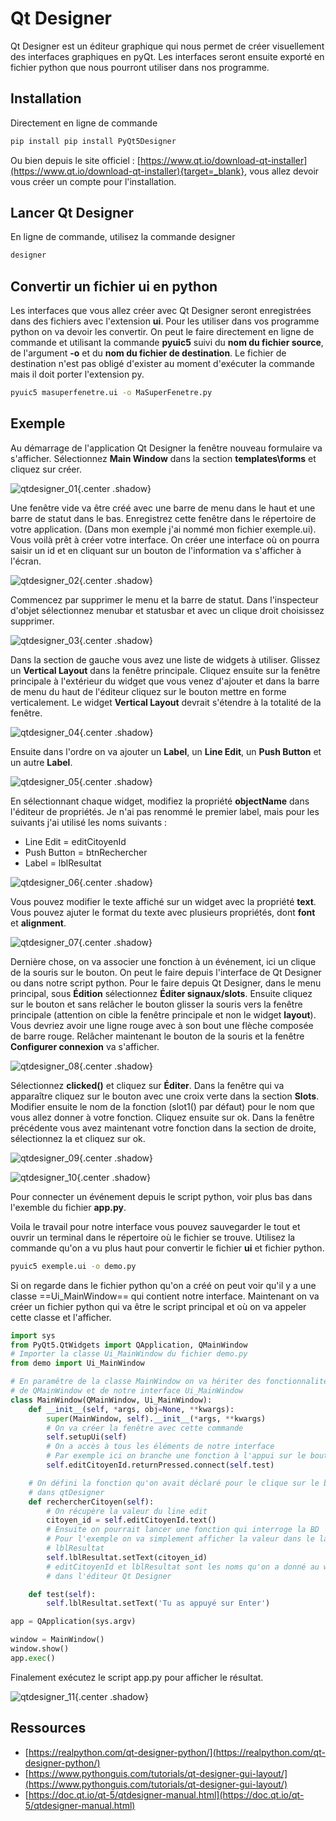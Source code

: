 # Qt Designer

Qt Designer est un éditeur graphique qui nous permet de créer visuellement des interfaces graphiques en pyQt. Les interfaces seront ensuite exporté en fichier python que nous pourront utiliser dans nos programme.

## Installation

Directement en ligne de commande

``````bash
pip install pip install PyQt5Designer
``````

Ou bien depuis le site officiel : [https://www.qt.io/download-qt-installer](https://www.qt.io/download-qt-installer){target=_blank}, vous allez devoir vous créer un compte pour l'installation.

## Lancer Qt Designer

En ligne de commande, utilisez la commande designer

``````bash
designer
``````

## Convertir un fichier ui en python

Les interfaces que vous allez créer avec Qt Designer seront enregistrées dans des fichiers avec l'extension **ui**. Pour les utiliser dans vos programme python on va devoir les convertir. On peut le faire directement en ligne de commande et utilisant la commande **pyuic5** suivi du **nom du fichier source**, de l'argument **-o** et du **nom du fichier de destination**. Le fichier de destination n'est pas obligé d'exister au moment d'exécuter la commande mais il doit porter l'extension py.

``````bash
pyuic5 masuperfenetre.ui -o MaSuperFenetre.py
``````

## Exemple

Au démarrage de l'application Qt Designer la fenêtre nouveau formulaire va s'afficher. Sélectionnez **Main Window** dans la section **templates\forms** et cliquez sur créer.

![qtdesigner_01](../images/qtdesigner_01.png){.center .shadow}

Une fenêtre vide va être créé avec une barre de menu dans le haut et une barre de statut dans le bas. Enregistrez cette fenêtre dans le répertoire de votre application. (Dans mon exemple j'ai nommé mon fichier exemple.ui). Vous voilà prêt à créer votre interface. On créer une interface où on pourra saisir un id et en cliquant sur un bouton de l'information va s'afficher à l'écran.

![qtdesigner_02](../images/qtdesigner_02.png){.center .shadow}

Commencez par supprimer le menu et la barre de statut. Dans l'inspecteur d'objet sélectionnez menubar et statusbar et avec un clique droit choisissez supprimer.

![qtdesigner_03](../images/qtdesigner_03.png){.center .shadow}

Dans la section de gauche vous avez une liste de widgets à utiliser. Glissez un **Vertical Layout** dans la fenêtre principale. Cliquez ensuite sur la fenêtre principale à l'extérieur du widget que vous venez d'ajouter et dans la barre de menu du haut de l'éditeur cliquez sur le bouton mettre en forme verticalement. Le widget **Vertical Layout** devrait s'étendre à la totalité de la fenêtre.

![qtdesigner_04](../images/qtdesigner_04.png){.center .shadow}

Ensuite dans l'ordre on va ajouter un **Label**, un **Line Edit**, un **Push Button** et un autre **Label**.

![qtdesigner_05](../images/qtdesigner_05.png){.center .shadow}

En sélectionnant chaque widget, modifiez la propriété **objectName** dans l'éditeur de propriétés. Je n'ai pas renommé le premier label, mais pour les suivants j'ai utilisé les noms suivants : 

- Line Edit = editCitoyenId
- Push Button = btnRechercher
- Label = lblResultat

![qtdesigner_06](../images/qtdesigner_06.png){.center .shadow}

Vous pouvez modifier le texte affiché sur un widget avec la propriété **text**. Vous pouvez ajuter le format du texte avec plusieurs propriétés, dont **font** et **alignment**.

![qtdesigner_07](../images/qtdesigner_07.png){.center .shadow}

 Dernière chose, on va associer une fonction à un événement, ici un clique de la souris sur le bouton. On peut le faire depuis l'interface de Qt Designer ou dans notre script python. Pour le faire depuis Qt Designer, dans le menu principal, sous **Édition** sélectionnez **Éditer signaux/slots**. Ensuite cliquez sur le bouton et sans relâcher le bouton glisser la souris vers la fenêtre principale (attention on cible la fenêtre principale et non le widget **layout**). Vous devriez avoir une ligne rouge avec à son bout une flèche composée de barre rouge. Relâcher maintenant le bouton de la souris et la fenêtre **Configurer connexion** va s'afficher.

![qtdesigner_08](../images/qtdesigner_08.png){.center .shadow}

Sélectionnez **clicked()** et cliquez sur **Éditer**. Dans la fenêtre qui va apparaître cliquez sur le bouton avec une croix verte dans la section **Slots**. Modifier ensuite le nom de la fonction (slot1() par défaut) pour le nom que vous allez donner à votre fonction. Cliquez ensuite sur ok. Dans la fenêtre précédente vous avez maintenant votre fonction dans la section de droite, sélectionnez la et cliquez sur ok.

![qtdesigner_09](../images/qtdesigner_09.png){.center .shadow}

![qtdesigner_10](../images/qtdesigner_10.png){.center .shadow}

Pour connecter un événement depuis le script python, voir plus bas dans l'exemble du fichier **app.py**.

Voila le travail pour notre interface vous pouvez sauvegarder le tout et ouvrir un terminal dans le répertoire où le fichier se trouve.  Utilisez la commande qu'on a vu plus haut pour convertir le fichier **ui** et fichier python.

``````bash
pyuic5 exemple.ui -o demo.py
``````

Si on regarde dans le fichier python qu'on a créé on peut voir qu'il y a une classe ==Ui_MainWindow== qui contient notre interface. Maintenant on va créer un fichier python qui va être le script principal et où on va appeler cette classe et l'afficher.

``````python title="app.py" linenums="1" hl_lines="4 8 12 18"
import sys
from PyQt5.QtWidgets import QApplication, QMainWindow
# Importer la classe Ui_MainWindow du fichier demo.py
from demo import Ui_MainWindow

# En paramêtre de la classe MainWindow on va hériter des fonctionnalités
# de QMainWindow et de notre interface Ui_MainWindow
class MainWindow(QMainWindow, Ui_MainWindow):
    def __init__(self, *args, obj=None, **kwargs):
        super(MainWindow, self).__init__(*args, **kwargs)
        # On va créer la fenêtre avec cette commande
        self.setupUi(self)
        # On a accès à tous les éléments de notre interface
        # Par exemple ici on branche une fonction à l'appui sur le bouton
        self.editCitoyenId.returnPressed.connect(self.test)

    # On défini la fonction qu'on avait déclaré pour le clique sur le bouton 
    # dans qtDesigner
    def rechercherCitoyen(self):
        # On récupère la valeur du line edit
        citoyen_id = self.editCitoyenId.text()
        # Ensuite on pourrait lancer une fonction qui interroge la BD
        # Pour l'exemple on va simplement afficher la valeur dans le label 
        # lblResultat
        self.lblResultat.setText(citoyen_id)
        # editCitoyenId et lblResultat sont les noms qu'on a donné au widget
        # dans l'éditeur Qt Designer

    def test(self):
        self.lblResultat.setText('Tu as appuyé sur Enter')

app = QApplication(sys.argv)

window = MainWindow()
window.show()
app.exec()
``````

Finalement exécutez le script app.py pour afficher le résultat.

![qtdesigner_11](../images/qtdesigner_11.png){.center .shadow}



## Ressources

- [https://realpython.com/qt-designer-python/](https://realpython.com/qt-designer-python/)
- [https://www.pythonguis.com/tutorials/qt-designer-gui-layout/](https://www.pythonguis.com/tutorials/qt-designer-gui-layout/)
- [https://doc.qt.io/qt-5/qtdesigner-manual.html](https://doc.qt.io/qt-5/qtdesigner-manual.html)



